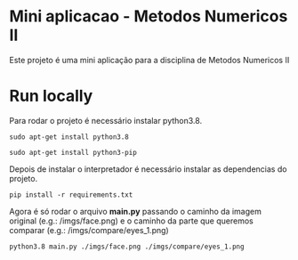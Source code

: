 # Mini aplicacao - Metodos Numericos II 

Este projeto é uma mini aplicação para a disciplina de Metodos Numericos II

# Run locally

Para rodar o projeto é necessário instalar python3.8.

`sudo apt-get install python3.8`

`sudo apt-get install python3-pip`

Depois de instalar o interpretador é necessário instalar as dependencias do projeto.

`pip install -r requirements.txt`

Agora é só rodar o arquivo **main.py** passando o caminho da imagem original (e.g.: /imgs/face.png) e o caminho da parte que queremos comparar (e.g.: /imgs/compare/eyes_1.png)

`python3.8 main.py ./imgs/face.png ./imgs/compare/eyes_1.png`

